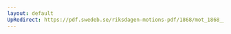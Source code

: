 ```yaml
---
layout: default
UpRedirect: https://pdf.swedeb.se/riksdagen-motions-pdf/1868/mot_1868__fk__00089.pdf
---
```


